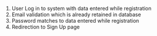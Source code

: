 1. User Log in to system with data entered while registration
2. Email validation which is already retained in database
3. Password matches to data entered while registration
4. Redirection to Sign Up page